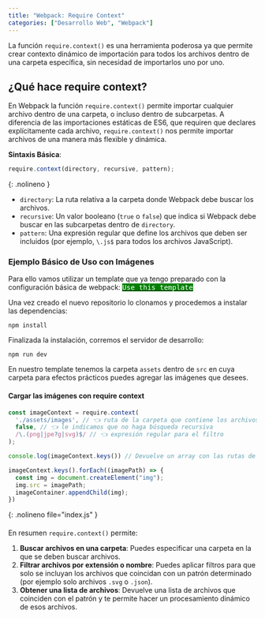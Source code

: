 ```yaml
---
title: "Webpack: Require Context"
categories: ["Desarrollo Web", "Webpack"]
---
```


La función `require.context()` es una herramienta poderosa ya que permite crear contexto dinámico de importación para todos los archivos dentro de una carpeta específica, sin necesidad de importarlos uno por uno.

## ¿Qué hace require context?

En Webpack la función `require.context()` permite importar cualquier archivo dentro de una carpeta, o incluso dentro de subcarpetas. A diferencia de las importaciones estáticas de ES6, que requiren que declares explícitamente cada archivo, `require.context()` nos permite importar archivos de una manera más flexible y dinámica.

**Sintaxis Básica**:

```js
require.context(directory, recursive, pattern);
```
{: .nolineno }

- `directory`: La ruta relativa a la carpeta donde Webpack debe buscar los archivos.
- `recursive`: Un valor booleano (`true` o `false`) que indica si Webpack debe buscar en las subcarpetas dentro de `directory`.
- `pattern`: Una expresión regular que define los archivos que deben ser incluidos (por ejemplo, `\.js$` para todos los archivos JavaScript).

### Ejemplo Básico de Uso con Imágenes

Para ello vamos utilizar un template que ya tengo preparado con la configuración básica de webpack: <a href="https://github.com/new?template_name=webpack5-starter-template&template_owner=mc-herrera-90" class="border-0" target="_blank">
  <kbd style="background: green; color: white;">Use this template</kbd>
</a>

Una vez creado el nuevo repositorio lo clonamos y procedemos a instalar las dependencias:

```terminal
npm install
```

Finalizada la instalación, corremos el servidor de desarrollo:

```terminal
npm run dev
```

En nuestro template tenemos la carpeta `assets` dentro de `src` en cuya carpeta para efectos prácticos puedes agregar las imágenes que desees.


#### Cargar las imágenes con require context

```js
const imageContext = require.context(
  './assets/images', // 👈 ruta de la carpeta que contiene los archivos
  false, // 👈 le indicamos que no haga búsqueda recursiva
  /\.(png|jpe?g|svg)$/ // 👈 expresión regular para el filtro
);

console.log(imageContext.keys()) // Devuelve un array con las rutas de los archivos

imageContext.keys().forEach((imagePath) => {
  const img = document.createElement("img");
  img.src = imagePath;
  imageContainer.appendChild(img);
})
```
{: .nolineno file="index.js" }


####

En resumen `require.context()` permite:

1. **Buscar archivos en una carpeta**: Puedes especificar una carpeta en la que se deben buscar archivos.
2. **Filtrar archivos por extensión o nombre**: Puedes aplicar filtros para que solo se incluyan los archivos que coincidan con un patrón determinado (por ejemplo solo archivos `.svg` o `.json`).
3. **Obtener una lista de archivos**: Devuelve una lista de archivos que coinciden con el patrón y te permite hacer un procesamiento dinámico de esos archivos.
